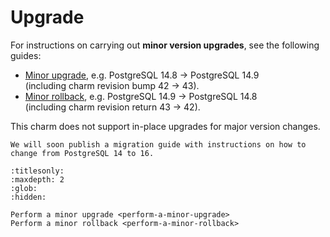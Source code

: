 # Upgrade

For instructions on carrying out **minor version upgrades**, see the following guides:

* [Minor upgrade](/how-to/upgrade/perform-a-minor-upgrade), e.g. PostgreSQL 14.8 -> PostgreSQL 14.9<br/>
(including charm revision bump 42 -> 43).
* [Minor rollback](/how-to/upgrade/perform-a-minor-rollback), e.g. PostgreSQL 14.9 -> PostgreSQL 14.8<br/>
(including charm revision return 43 -> 42).

This charm does not support in-place upgrades for major version changes. 

```{note}
We will soon publish a migration guide with instructions on how to change from PostgreSQL 14 to 16.
```

```{toctree}
:titlesonly:
:maxdepth: 2
:glob:
:hidden:

Perform a minor upgrade <perform-a-minor-upgrade>
Perform a minor rollback <perform-a-minor-rollback>
```